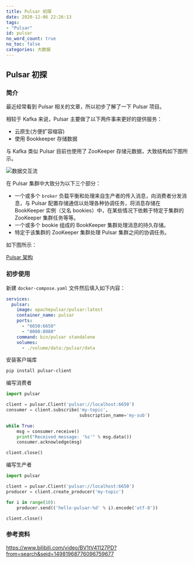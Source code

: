 ```yaml
---
title: Pulsar 初探
date: 2020-12-06 22:26:13
tags:
- "Pulsar"
id: pulsar
no_word_count: true
no_toc: false
categories: 大数据
---
```


## Pulsar 初探

### 简介

最近经常看到 Pulsar 相关的文章，所以初步了解了一下 Pulsar 项目。

相较于 Kafka 来说，Pulsar 主要做了以下两件事来更好的提供服务：

- 云原生(方便扩容缩容)
- 使用 Bookkeeper 存储数据

与 Kafka 类似 Pulsar 目前也使用了 ZooKeeper 存储元数据，大致结构如下图所示。

![数据交互流](https://s6.jpg.cm/2022/09/15/PcsmaL.png)

在 Pulsar 集群中大致分为以下三个部分：

- 一个或多个 `broker` 负载平衡和处理来自生产者的传入消息，向消费者分发消息，与 Pulsar 配置存储通信以处理各种协调任务，将消息存储在 BookKeeper 实例（又名 bookies）中，在某些情况下依赖于特定于集群的 ZooKeeper 集群任务等等。
- 一个或多个 bookie 组成的 BookKeeper 集群处理消息的持久存储。
- 特定于该集群的 ZooKeeper 集群处理 Pulsar 集群之间的协调任务。

如下图所示：

[Pulsar 架构](https://s6.jpg.cm/2022/09/15/PcsFA2.png)

### 初步使用

新建 `docker-compose.yaml` 文件然后填入如下内容：

```yaml
services:
  pulsar:
    image: apachepulsar/pulsar:latest
    container_name: pulsar
    ports:
      - "6650:6650"
      - "8080:8080"
    command: bin/pulsar standalone
    volumes:
      - ./volume/data:/pulsar/data
```

安装客户端库

```bash
pip install pulsar-client
```

编写消费者

```python
import pulsar

client = pulsar.Client('pulsar://localhost:6650')
consumer = client.subscribe('my-topic',
                            subscription_name='my-sub')

while True:
    msg = consumer.receive()
    print("Received message: '%s'" % msg.data())
    consumer.acknowledge(msg)

client.close()
```

编写生产者

```python
import pulsar

client = pulsar.Client('pulsar://localhost:6650')
producer = client.create_producer('my-topic')

for i in range(10):
    producer.send(('hello-pulsar-%d' % i).encode('utf-8'))

client.close()
```

### 参考资料

https://www.bilibili.com/video/BV1tV41127PD?from=search&seid=14981968776096759677
